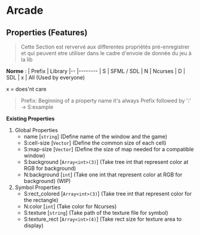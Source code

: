 # Arcade

## Properties (Features)
> Cette Section est rervervé aux differentes propriétés pré-enregistrer et qui peuvent etre utiliser dans le cadre d'envoie de donnée du jeu à la lib

**Norme** :
| Prefix | Library
|--      |--------
| S      | SFML / SDL
| N      | Ncurses
| D      | SDL
| x      | All (Used by everyone)

x = does'nt care
> Prefix: Beginning of a property name it's always Prefix followed by ':' -> S:example

**Existing Properties**

1. Global Properties
    * name [`string`] (Define name of the window and the game)
    * S:cell-size [`Vector`] (Define the common size of each cell)
    * S:map-size [`Vector`] (Define the size of map needed for a compatible window)
    * S:background [`Array<int>(3)`] (Take tree int that represent color at RGB for background)
    * N:background [`int`] (Take one int that represent color at RGB for background) (WIP)
2. Symbol Properties
    * S:rect_colored [`Array<int>(3)`] (Take tree int that represent color for the rectangle)
    * N:color [`int`] (Take color for Ncurses)
    * S:texture [`string`] (Take path of the texture file for symbol)
    * S:texture_rect [`Array<int>(4)`] (Take rect size for texture area to display)